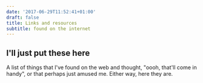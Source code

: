 ```yaml
---
date: '2017-06-29T11:52:41+01:00'
draft: false
title: Links and resources
subtitle: found on the internet
---
```


## I'll just put these here

A list of things that I've found on the web and thought, "oooh, that'll come in handy", or that perhaps just amused me. Either way, here they are.
